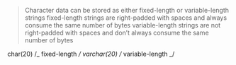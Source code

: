 > Character data can be stored as either fixed-length or variable-length strings
> fixed-length strings are right-padded with spaces and always consume the same number of bytes
> variable-length strings are not right-padded with spaces and don’t always consume the same number of bytes

char(20) /_ fixed-length _/
varchar(20) /_ variable-length _/
